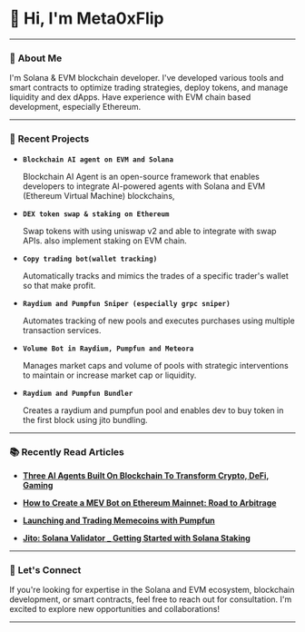 
# 👋 Hi, I'm Meta0xFlip



---
### 🌟 **About Me**
I'm Solana & EVM blockchain developer. I've developed various tools and smart contracts to optimize trading strategies, deploy tokens, and manage liquidity and dex dApps.
Have experience with EVM chain based development, especially Ethereum.

---

### 🚀 **Recent Projects**

- **`Blockchain AI agent on EVM and Solana`**

  Blockchain AI Agent is an open-source framework that enables developers to integrate AI-powered agents with Solana and EVM (Ethereum Virtual Machine) blockchains,

- **`DEX token swap & staking on Ethereum`**

  Swap tokens with using uniswap v2 and able to integrate with swap APIs. also implement staking on EVM chain.

- **`Copy trading bot(wallet tracking)`**

  Automatically tracks and mimics the trades of a specific trader's wallet so that make profit.

- **`Raydium and Pumpfun Sniper (especially grpc sniper)`**

  Automates tracking of new pools and executes purchases using multiple transaction services.

- **`Volume Bot in Raydium, Pumpfun and Meteora`**

  Manages market caps and volume of pools with strategic interventions to maintain or increase market cap or liquidity.
  
- **`Raydium and Pumpfun Bundler`**

  Creates a raydium and pumpfun pool and enables dev to buy token in the first block using jito bundling.
---

### 📚 **Recently Read Articles**

- [**Three AI Agents Built On Blockchain To Transform Crypto, DeFi, Gaming**]([https://www.forbes.com/sites/digital-assets/2025/02/06/three-ai-agents-built-on-blockchain-to-transform-crypto-defi-gaming/])

- [**How to Create a MEV Bot on Ethereum Mainnet: Road to Arbitrage**](https://www.blocknative.com/blog/mev-and-creating-a-basic-arbitrage-bot-on-ethereum-mainnet)

- [**Launching and Trading Memecoins with Pumpfun**](https://medium.com/@8093akash/explaining-pump-fun-launching-and-trading-memecoins-and-building-your-pump-fun-clone-1ecc8081c589)

- [**Jito: Solana Validator _ Getting Started with Solana Staking**](https://www.jito.network/blog/solana-validator-101-getting-started-with-solana-staking/)

---

### 💼 **Let's Connect**
If you're looking for expertise in the Solana and EVM ecosystem, blockchain development, or smart contracts, feel free to reach out for consultation. I'm excited to explore new opportunities and collaborations!

---
